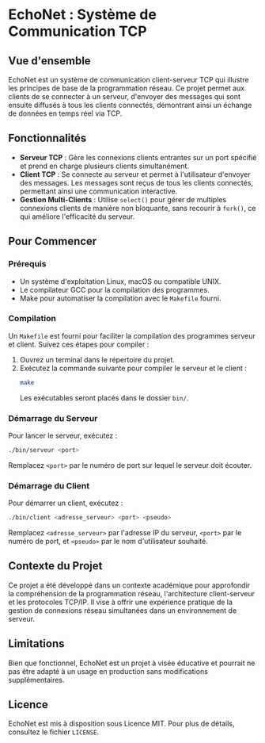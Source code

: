 # EchoNet : Système de Communication TCP

## Vue d'ensemble
EchoNet est un système de communication client-serveur TCP qui illustre les principes de base de la programmation réseau. Ce projet permet aux clients de se connecter à un serveur, d'envoyer des messages qui sont ensuite diffusés à tous les clients connectés, démontrant ainsi un échange de données en temps réel via TCP.

## Fonctionnalités
- **Serveur TCP** : Gère les connexions clients entrantes sur un port spécifié et prend en charge plusieurs clients simultanément.
- **Client TCP** : Se connecte au serveur et permet à l'utilisateur d'envoyer des messages. Les messages sont reçus de tous les clients connectés, permettant ainsi une communication interactive.
- **Gestion Multi-Clients** : Utilise `select()` pour gérer de multiples connexions clients de manière non bloquante, sans recourir à `fork()`, ce qui améliore l'efficacité du serveur.

## Pour Commencer

### Prérequis
- Un système d'exploitation Linux, macOS ou compatible UNIX.
- Le compilateur GCC pour la compilation des programmes.
- Make pour automatiser la compilation avec le `Makefile` fourni.

### Compilation
Un `Makefile` est fourni pour faciliter la compilation des programmes serveur et client. Suivez ces étapes pour compiler :

1. Ouvrez un terminal dans le répertoire du projet.
2. Exécutez la commande suivante pour compiler le serveur et le client :
   ```bash
   make
   ```
   Les exécutables seront placés dans le dossier `bin/`.

### Démarrage du Serveur
Pour lancer le serveur, exécutez :
```bash
./bin/serveur <port>
```
Remplacez `<port>` par le numéro de port sur lequel le serveur doit écouter.

### Démarrage du Client
Pour démarrer un client, exécutez :
```bash
./bin/client <adresse_serveur> <port> <pseudo>
```
Remplacez `<adresse_serveur>` par l'adresse IP du serveur, `<port>` par le numéro de port, et `<pseudo>` par le nom d'utilisateur souhaité.

## Contexte du Projet
Ce projet a été développé dans un contexte académique pour approfondir la compréhension de la programmation réseau, l'architecture client-serveur et les protocoles TCP/IP. Il vise à offrir une expérience pratique de la gestion de connexions réseau simultanées dans un environnement de serveur.

## Limitations
Bien que fonctionnel, EchoNet est un projet à visée éducative et pourrait ne pas être adapté à un usage en production sans modifications supplémentaires.

## Licence
EchoNet est mis à disposition sous Licence MIT. Pour plus de détails, consultez le fichier `LICENSE`.
